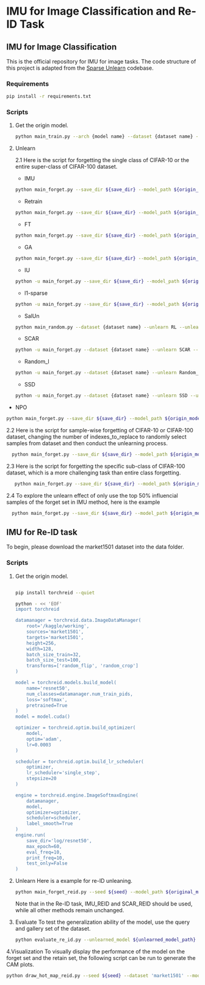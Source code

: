# IMU for Image Classification and Re-ID Task

## IMU for Image Classification
This is the official repository for IMU for image tasks. The code structure of this project is adapted from the [Sparse Unlearn](https://github.com/OPTML-Group/Unlearn-Sparse) codebase.


### Requirements
```bash
pip install -r requirements.txt
```

### Scripts
1. Get the origin model.
    ```bash
    python main_train.py --arch {model name} --dataset {dataset name} --epochs {epochs for training} --lr {learning rate for training} --save_dir {file to save the orgin model}
    ```

2. Unlearn
   
    2.1 Here is the script for forgetting the single class of CIFAR-10 or the entire super-class of CIFAR-100 dataset.
   
    * IMU
    ```bash
    python main_forget.py --save_dir ${save_dir} --model_path ${origin_model_path} --dataset {dataset name} --unlearn IMU --class_to_replace ${forgetting class} --unlearn_epochs ${epochs for unlearning} --unlearn_lr ${learning rate for unlearning} --alpha ${alpha}
    ```      

    * Retrain
    ```bash
    python main_forget.py --save_dir ${save_dir} --model_path ${origin_model_path} --dataset {dataset name} --unlearn retrain --class_to_replace ${forgetting class} --unlearn_epochs ${epochs for unlearning} --unlearn_lr ${learning rate for unlearning}
    ```

    * FT
    ```bash
    python main_forget.py --save_dir ${save_dir} --model_path ${origin_model_path} --dataset {dataset name} --unlearn FT --class_to_replace ${forgetting class} --unlearn_epochs ${epochs for unlearning} --unlearn_lr ${learning rate for unlearning}
    ```

    * GA
    ```bash
    python main_forget.py --save_dir ${save_dir} --model_path ${origin_model_path} --dataset {dataset name} --unlearn GA --class_to_replace ${forgetting class} --unlearn_epochs ${epochs for unlearning} --unlearn_lr ${learning rate for unlearning}
    ```

    * IU
    ```bash
    python -u main_forget.py --save_dir ${save_dir} --model_path ${origin_model_path} --dataset {dataset name} --unlearn wfisher --class_to_replace ${forgetting class} --alpha ${alpha}
    ```

    * l1-sparse
    ```bash
    python -u main_forget.py --save_dir ${save_dir} --model_path ${origin_model_path} --dataset {dataset name} --unlearn FT_prune --class_to_replace ${forgetting class} --alpha ${alpha} --unlearn_epochs ${epochs for unlearning} --unlearn_lr ${learning rate for unlearning}
    ```

     * SalUn
    ```bash
    python main_random.py --dataset {dataset name} --unlearn RL --unlearn_epochs ${epochs for unlearning} --unlearn_lr ${learning rate for unlearning} --class_to_replace ${forgetting class} --model_path ${origin_model_path} --save_dir ${save_dir} --mask_path ${saliency_map_path}
    ```

    * SCAR
    ```bash
    python -u main_forget.py --dataset {dataset name} --unlearn SCAR --unlearn_epochs 1 --scar_epochs ${epochs for unlearning} --unlearn_lr ${learning rate for unlearning} --class_to_replace ${forgetting class} --model_path ${origin_model_path} --save_dir ${save_dir} --num_workers 4 --bsize 1024 --temperature ${temperature} --lambda_1 ${lambda_1} --lambda_2 ${lambda_2}
    ```

    * Random_l
    ```bash
    python -u main_forget.py --dataset {dataset name} --unlearn Random_l --unlearn_epochs 1 --scar_epochs ${epochs for unlearning} --unlearn_lr ${learning rate for unlearning} --class_to_replace ${forgetting class} --model_path ${origin_model_path} --save_dir ${save_dir} --num_workers 4
    ```
   * SSD
   ```bash
   python -u main_forget.py --dataset {dataset name} --unlearn SSD --unlearn_epochs ${epochs for unlearning} --unlearn_lr ${learning rate for unlearning} --class_to_replace ${forgetting class} --ssd_selection_weighting ${ssd_selection_weighting} --ssd_dampening_constant ${ssd_dampening_constant}
   ```
   
  * NPO
  ```bash
  python main_forget.py --save_dir ${save_dir} --model_path ${origin_model_path} --dataset {dataset name} --unlearn NPO --class_to_replace ${forgetting class} --unlearn_epochs ${epochs for unlearning} --unlearn_lr ${learning rate for unlearning} --beta ${beta}
  ```

  2.2 Here is the script for sample-wise forgetting of CIFAR-10 or CIFAR-100 dataset, changing the number of indexes_to_replace to randomly select samples from dataset and then conduct the unlearning process.
   
  ```bash
    python main_forget.py --save_dir ${save_dir} --model_path ${origin_model_path} --dataset {dataset name} --unlearn ${unlearn_method} --indexes_to_replace ${number of forgetting samples} --unlearn_epochs ${epochs for unlearning} --unlearn_lr ${learning rate for unlearning}
  ```    

   2.3 Here is the script for forgetting the specific sub-class of CIFAR-100 dataset, which is a more challenging task than entire class forgetting.

 ```bash
    python main_forget.py --save_dir ${save_dir} --model_path ${origin_model_path} --dataset cifar100 --unlearn ${unlearn_method} --class_to_replace ${number of forgetting samples} --type sub_set --unlearn_epochs ${epochs for unlearning} --unlearn_lr ${learning rate for unlearning}
  ```

   2.4 To explore the unlearn effect of only use the top 50% influencial samples of the forget set in IMU method, here is the example

```bash
  python main_forget.py --save_dir ${save_dir} --model_path ${origin_model_path} --dataset {dataset name} --unlearn IMU --class_to_replace ${forgetting class} --unlearn_epochs ${epochs for unlearning} --unlearn_lr ${learning rate for unlearning} --alpha ${alpha} --top_data 0.5 
```

## IMU for Re-ID task

To begin, please download the market1501 dataset into the data folder.

### Scripts
1. Get the origin model.
    ```bash
   
    pip install torchreid --quiet
    
    python - << 'EOF'
    import torchreid
    
    datamanager = torchreid.data.ImageDataManager(
        root='/kaggle/working',       
        sources='market1501',
        targets='market1501',
        height=256,
        width=128,
        batch_size_train=32,
        batch_size_test=100,                 
        transforms=['random_flip', 'random_crop']
    )
    
    model = torchreid.models.build_model(
        name='resnet50',
        num_classes=datamanager.num_train_pids,
        loss='softmax',
        pretrained=True
    )
    model = model.cuda()
    
    optimizer = torchreid.optim.build_optimizer(
        model,
        optim='adam',
        lr=0.0003
    )
    
    scheduler = torchreid.optim.build_lr_scheduler(
        optimizer,
        lr_scheduler='single_step',
        stepsize=20
    )
    
    engine = torchreid.engine.ImageSoftmaxEngine(
        datamanager,
        model,
        optimizer=optimizer,
        scheduler=scheduler,
        label_smooth=True
    )
    engine.run(
        save_dir='log/resnet50',
        max_epoch=60,
        eval_freq=10,
        print_freq=10,
        test_only=False
    )
    ```

2. Unlearn
   Here is a example for re-ID unleaning.
   ```bash
   python main_forget_reid.py --seed ${seed} --model_path ${original_model_path} --save_dir ${save_dir} --forget_pid ${target ID to forget} --unlearn ${unlearn_method} --unlearn_epochs ${unlearn_epochs} --unlearn_lr ${unlearn_lr}
   ```
   Note that in the Re-ID task, IMU_REID and SCAR_REID should be used, while all other methods remain unchanged.

3. Evaluate
   To test the generalization ability of the model, use the query and gallery set of the dataset.
   
   ```bash
   python evaluate_re_id.py --unlearned_model ${unlearned_model_path}
   ```

4.Visualization
  To visually display the performance of the model on the forget set and the retain set, the following script can be run to generate the CAM plots.
  ```bash
  python draw_hot_map_reid.py --seed ${seed} --dataset 'market1501' --model_path ${unlearned_model} --forget_pid ${the ID to visualize} --save_dir ${save_dir}
  ```
